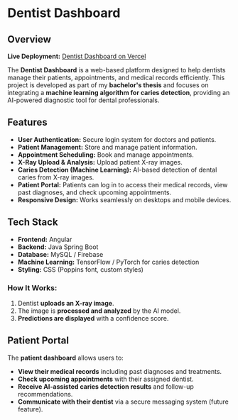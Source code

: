 # Dentist Dashboard

## Overview
**Live Deployment:** [Dentist Dashboard on Vercel](https://dentistry-app-one.vercel.app/)

The **Dentist Dashboard** is a web-based platform designed to help dentists manage their patients, appointments, and medical records efficiently. This project is developed as part of my **bachelor's thesis** and focuses on integrating a **machine learning algorithm for caries detection**, providing an AI-powered diagnostic tool for dental professionals.

## Features

- **User Authentication:** Secure login system for doctors and patients.
- **Patient Management:** Store and manage patient information.
- **Appointment Scheduling:** Book and manage appointments.
- **X-Ray Upload & Analysis:** Upload patient X-ray images.
- **Caries Detection (Machine Learning):** AI-based detection of dental caries from X-ray images.
- **Patient Portal:** Patients can log in to access their medical records, view past diagnoses, and check upcoming appointments.
- **Responsive Design:** Works seamlessly on desktops and mobile devices.

## Tech Stack

- **Frontend:** Angular
- **Backend:** Java Spring Boot
- **Database:** MySQL / Firebase
- **Machine Learning:** TensorFlow / PyTorch for caries detection
- **Styling:** CSS (Poppins font, custom styles)

### How It Works:

1. Dentist **uploads an X-ray image**.
2. The image is **processed and analyzed** by the AI model.
3. **Predictions are displayed** with a confidence score.

## Patient Portal

The **patient dashboard** allows users to:

- **View their medical records** including past diagnoses and treatments.
- **Check upcoming appointments** with their assigned dentist.
- **Receive AI-assisted caries detection results** and follow-up recommendations.
- **Communicate with their dentist** via a secure messaging system (future feature).
